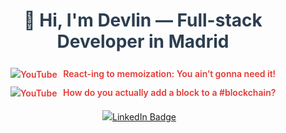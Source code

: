 <!--
**devlinmorrow/devlinmorrow** is a ✨ _special_ ✨ repository because its `README.md` (this file) appears on your GitHub profile.

Here are some ideas to get you started:

- 🔭 I’m currently working on ...
- 🌱 I’m currently learning ...
- 🤔 I’m looking for help with ...
- 💬 Ask me about ...
- 📫 How to reach me: ...
- 😄 Pronouns: ...
- ⚡ Fun fact: ...
-->
<h1 align="center" style="font-weight: 700; color: #2c3e50;">👋 Hi, I'm Devlin — Full-stack Developer in Madrid</h1>

<div align="center" style="max-width: 460px; margin: 1.5rem auto 0 auto; line-height: 1.6;">
  <p style="margin: 0.4rem 0;">
    <a href="https://www.youtube.com/watch?v=qogkH_cfysY" target="_blank" rel="noopener noreferrer" style="text-decoration: none; color: #e53935; font-weight: 600;">
      <img src="https://img.shields.io/badge/-YouTube-red?logo=youtube&logoColor=white&style=flat-square" alt="YouTube" style="vertical-align: middle; margin-right: 6px;" />
      React-ing to memoization: You ain’t gonna need it!
    </a>
  </p>

  <p style="margin: 0.4rem 0;">
    <a href="https://www.youtube.com/watch?v=qogkH_cfysY" target="_blank" rel="noopener noreferrer" style="text-decoration: none; color: #e53935; font-weight: 600;">
      <img src="https://img.shields.io/badge/-YouTube-red?logo=youtube&logoColor=white&style=flat-square" alt="YouTube" style="vertical-align: middle; margin-right: 6px;" />
      How do you actually add a block to a #blockchain?
    </a>
  </p>

<div style="margin: 1rem 0;">
  <a href="https://www.linkedin.com/in/devlin-glasman-0a353b5a/" target="_blank" rel="noopener noreferrer" style="margin-right: 12px;">
    <img src="https://img.shields.io/badge/LinkedIn-blue?style=for-the-badge&logo=linkedin&logoColor=white" alt="LinkedIn Badge" />
  </a>
</div>
</div>




